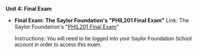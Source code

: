 **Unit 4: Final Exam** <span id="4"></span> 
-   **Final Exam: The Saylor Foundation's "PHIL201 Final Exam"**
    Link: The Saylor Foundation's "[PHIL201 Final
    Exam](http://school.saylor.org/mod/quiz/view.php?id=467)"  
      
     Instructions: <span class="Apple-style-span"
    style="font-family: Arial; ">You will need to be logged into your
    Saylor Foundation School account in order to access this
    exam.</span>


